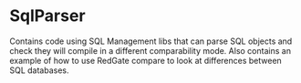 SqlParser
=========

Contains code using SQL Management libs that can parse SQL objects and check they will compile in a different comparability mode. Also contains an example of how to use RedGate compare to look at differences between SQL databases. 
